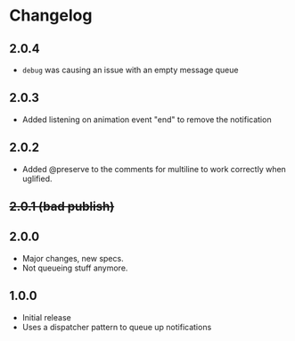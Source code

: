 # Changelog

## 2.0.4

- `debug` was causing an issue with an empty message queue

## 2.0.3

- Added listening on animation event "end" to remove the notification

## 2.0.2

- Added @preserve to the comments for multiline to work correctly when uglified.

## ~~2.0.1 (bad publish)~~

## 2.0.0

- Major changes, new specs.
- Not queueing stuff anymore.

## 1.0.0

- Initial release
- Uses a dispatcher pattern to queue up notifications